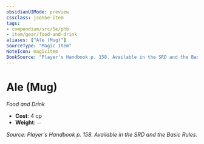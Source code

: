 ```yaml
---
obsidianUIMode: preview
cssclass: json5e-item
tags:
- compendium/src/5e/phb
- item/gear/food-and-drink
aliases: ["Ale (Mug)"]
SourceType: "Magic Item"
NoteIcon: magicitem
BookSource: "Player's Handbook p. 158. Available in the SRD and the Basic Rules."
---
```

# Ale (Mug)
*Food and Drink*  

- **Cost**: 4 cp
- **Weight**: ⏤

*Source: Player's Handbook p. 158. Available in the SRD and the Basic Rules.*